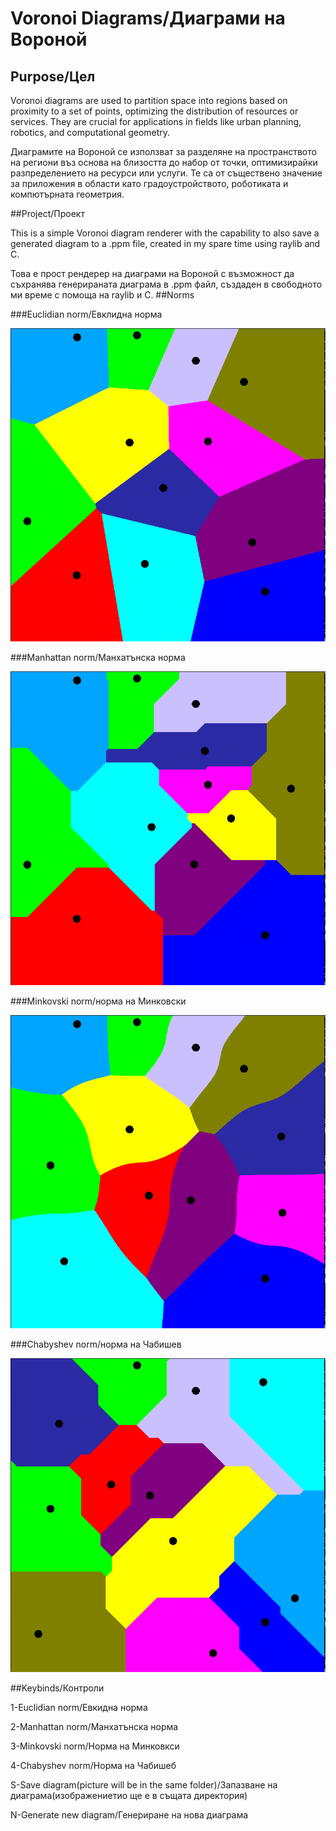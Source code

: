 # Voronoi Diagrams/Диаграми на Вороной
## Purpose/Цел
Voronoi diagrams are used to partition space into regions based on proximity to a set of points, optimizing the distribution of resources or services. They are crucial for applications in fields like urban planning, robotics, and computational geometry.

Диаграмите на Вороной се използват за разделяне на пространството на региони въз основа на близостта до набор от точки, оптимизирайки разпределението на ресурси или услуги. Те са от съществено значение за приложения в области като градоустройството, роботиката и компютърната геометрия.

##Project/Проект

This is a simple Voronoi diagram renderer with the capability to also save a generated diagram to a .ppm file, created in my spare time using raylib and C.

Това е прост рендерер на диаграми на Вороной с възможност да съхранява генерираната диаграма в .ppm файл, създаден в свободното ми време с помоща на raylib и C.
##Norms

###Euclidian norm/Евклидна норма

![снимка](/images/Euclidian.png "Euclidian norm")

###Manhattan norm/Манхатънска норма

![снимка](/images/Manhattan.png "Manhattan norm")

###Minkovski norm/норма на Минковски

![снимка](/images/Minkovkski.png "Minkovski norm")

###Chabyshev norm/норма на Чабишев

![снимка](/images/chabyshev.png "Chabyshev norm")

##Keybinds/Контроли

1-Euclidian norm/Евкидна норма

2-Manhattan norm/Манхатънска норма

3-Minkovski norm/Норма на Минковкси

4-Chabyshev norm/Норма на Чабишеб

S-Save diagram(picture will be in the same folder)/Запазване на диаграма(изображениетио ще е в същата директория)

N-Generate new diagram/Генериране на нова диаграма
